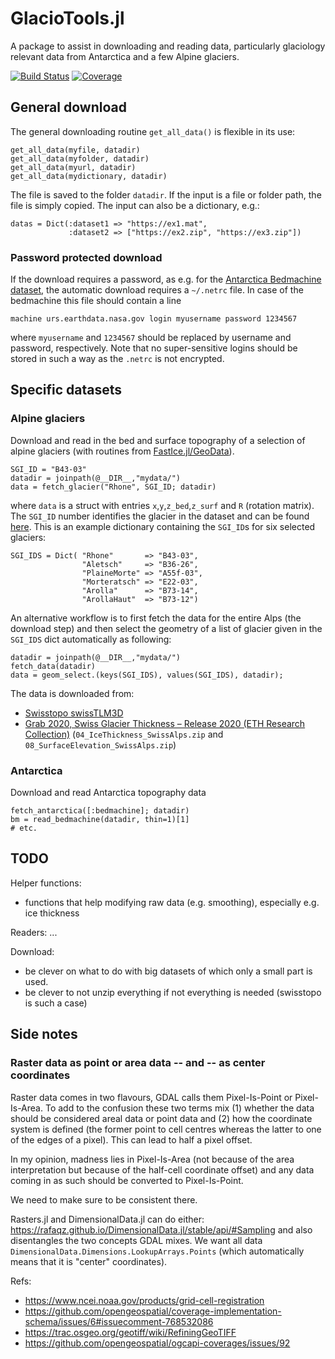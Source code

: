# GlacioTools.jl

A package to assist in downloading and reading data, particularly glaciology relevant data from Antarctica and a few Alpine glaciers.

[![Build Status](https://github.com/eth-vaw-glaciology/GlacioTools.jl/actions/workflows/CI.yml/badge.svg?branch=main)](https://github.com/eth-vaw-glaciology/GlacioTools.jl/actions/workflows/CI.yml?query=branch%3Amain)
[![Coverage](https://codecov.io/gh/eth-vaw-glaciology/GlacioTools.jl/branch/main/graph/badge.svg?token=WDSZG7V5R3)](https://codecov.io/gh/eth-vaw-glaciology/GlacioTools.jl)


## General download
The general downloading routine `get_all_data()` is flexible in its use:
```
get_all_data(myfile, datadir)
get_all_data(myfolder, datadir)
get_all_data(myurl, datadir)
get_all_data(mydictionary, datadir)
```
The file is saved to the folder `datadir`. If the input is a file or folder path, the file is simply copied. The input can also be a dictionary, e.g.:
```
datas = Dict(:dataset1 => "https://ex1.mat",
             :dataset2 => ["https://ex2.zip", "https://ex3.zip"])
```

### Password protected download
If the download requires a password, as e.g. for the [Antarctica
Bedmachine
dataset](https://urs.earthdata.nasa.gov/oauth/authorize?client_id=_JLuwMHxb2xX6NwYTb4dRA&response_type=code&redirect_uri=https%3A%2F%2Fn5eil01u.ecs.nsidc.org%2FOPS%2Fredirect&state=aHR0cDovL241ZWlsMDF1LmVjcy5uc2lkYy5vcmcvTUVBU1VSRVMvTlNJREMtMDc1Ni4wMDIvMTk3MC4wMS4wMS9CZWRNYWNoaW5lQW50YXJjdGljYV8yMDIwLTA3LTE1X3YwMi5uYw),
the automatic download requires a `~/.netrc` file. In case of the bedmachine this file should contain a line
```
machine urs.earthdata.nasa.gov login myusername password 1234567
```
where `myusername` and `1234567` should be replaced by username and password, respectively. Note that no super-sensitive logins should be stored in such a way as the `.netrc` is not encrypted.

## Specific datasets

### Alpine glaciers
Download and read in the bed and surface topography of a selection of alpine glaciers (with routines from [FastIce.jl/GeoData](https://github.com/PTsolvers/FastIce.jl/tree/main/GeoData)).
```
SGI_ID = "B43-03"
datadir = joinpath(@__DIR__,"mydata/")
data = fetch_glacier("Rhone", SGI_ID; datadir)
```
where `data` is a struct with entries `x`,`y`,`z_bed`,`z_surf` and `R` (rotation matrix). The `SGI_ID` number identifies the glacier in the dataset and can be found [here](https://www.research-collection.ethz.ch/bitstream/handle/20.500.11850/434697/00_TablesIllustrations(updatedversion).pdf?sequence=39&isAllowed=y). This is an example dictionary containing the `SGI_ID`s for six selected glaciers:
```
SGI_IDS = Dict( "Rhone"       => "B43-03",
                "Aletsch"     => "B36-26",
                "PlaineMorte" => "A55f-03",
                "Morteratsch" => "E22-03",
                "Arolla"      => "B73-14",
                "ArollaHaut"  => "B73-12")
```

An alternative workflow is to first fetch the data for the entire Alps (the download step) and then select the geometry of a list of glacier given in the `SGI_IDS` dict automatically as following:
```
datadir = joinpath(@__DIR__,"mydata/")
fetch_data(datadir)
data = geom_select.(keys(SGI_IDS), values(SGI_IDS), datadir);
```

The data is downloaded from:
- [Swisstopo swissTLM3D](https://www.swisstopo.admin.ch/en/geodata/landscape/tlm3d.html#download)
- [Grab 2020, Swiss Glacier Thickness – Release 2020 (ETH Research Collection)](https://www.research-collection.ethz.ch/handle/20.500.11850/434697) (`04_IceThickness_SwissAlps.zip` and `08_SurfaceElevation_SwissAlps.zip`)

### Antarctica
Download and read Antarctica topography data
```
fetch_antarctica([:bedmachine]; datadir)
bm = read_bedmachine(datadir, thin=1)[1]
# etc.
```

## TODO
Helper functions:
- functions that help modifying raw data (e.g. smoothing), especially e.g. ice thickness

Readers:
...

Download:
- be clever on what to do with big datasets of which only a small part is used.
- be clever to not unzip everything if not everything is needed
  (swisstopo is such a case)

## Side notes

### Raster data as point or area data -- and -- as center coordinates

Raster data comes in two flavours, GDAL calls them Pixel-Is-Point or
Pixel-Is-Area.  To add to the confusion these two terms mix (1)
whether the data should be considered areal data or point data and (2)
how the coordinate system is defined (the former point to cell centres
whereas the latter to one of the edges of a pixel).  This can lead to
half a pixel offset.

In my opinion, madness lies in Pixel-Is-Area (not because of the area
interpretation but because of the half-cell coordinate offset) and any
data coming in as such should be converted to Pixel-Is-Point.

We need to make sure to be consistent there.

Rasters.jl and DimensionalData.jl can do either:
https://rafaqz.github.io/DimensionalData.jl/stable/api/#Sampling and
also disentangles the two concepts GDAL mixes.  We want all data
`DimensionalData.Dimensions.LookupArrays.Points` (which automatically
means that it is "center" coordinates).


Refs:
- https://www.ncei.noaa.gov/products/grid-cell-registration
- https://github.com/opengeospatial/coverage-implementation-schema/issues/6#issuecomment-768532086
- https://trac.osgeo.org/geotiff/wiki/RefiningGeoTIFF
- https://github.com/opengeospatial/ogcapi-coverages/issues/92
